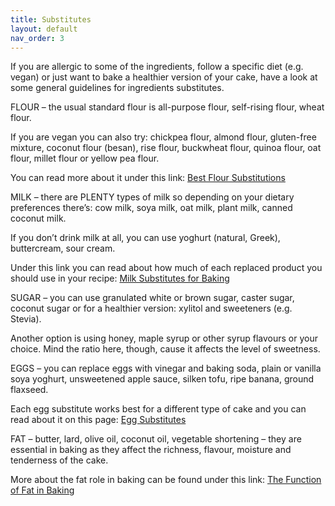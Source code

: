 ```yaml
---
title: Substitutes
layout: default
nav_order: 3
---
```



If you are allergic to some of the ingredients, follow a specific diet (e.g. vegan) or just want to bake a healthier version of your cake, have a look at some general guidelines for ingredients substitutes.


FLOUR – the usual standard flour is all-purpose flour, self-rising flour, wheat flour. 

If you are vegan you can also try: chickpea flour, almond flour, gluten-free mixture, coconut flour (besan), rise flour, buckwheat flour, quinoa flour, oat flour, millet flour or yellow pea flour. 

You can read more about it under this link: [Best Flour Substitutions](https://www.bbcgoodfood.com/howto/guide/best-flour-substitutions)


MILK – there are PLENTY types of milk so depending on your dietary preferences there’s: cow milk, soya milk, oat milk, plant milk, canned coconut milk.

If you don’t drink milk at all, you can use yoghurt (natural, Greek), buttercream, sour cream.

Under this link you can read about how much of each replaced product you should use in your recipe: [Milk Substitutes for Baking](https://www.delish.com/cooking/a38422869/whole-milk-substitutes-for-baking/) 

SUGAR – you can use granulated white or brown sugar, caster sugar, coconut sugar or for a healthier version: xylitol and sweeteners (e.g. Stevia).

Another option is using honey, maple syrup or other syrup flavours or your choice. Mind the ratio here, though, cause it affects the level of sweetness.


EGGS – you can replace eggs with vinegar and baking soda, plain or vanilla soya yoghurt, unsweetened apple sauce, silken tofu, ripe banana, ground flaxseed.

Each egg substitute works best for a different type of cake and you can read about it on this page: [Egg Substitutes](https://www.pccmarkets.com/taste/2013-03/egg_substitutes/) 


FAT – butter, lard, olive oil, coconut oil, vegetable shortening – they are essential in baking as they affect the richness, flavour, moisture and tenderness of the cake. 

More about the fat role in baking can be found under this link: [The Function of Fat in Baking](https://bakerbettie.com/function-of-fat-in-baking/) 
